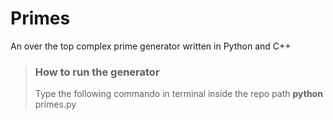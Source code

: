# Primes

An over the top complex prime generator written in Python and C++



> ### How to run the generator
>  Type the following commando in terminal inside the repo path
> __python__ primes.py
